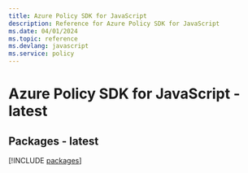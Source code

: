 ```yaml
---
title: Azure Policy SDK for JavaScript
description: Reference for Azure Policy SDK for JavaScript
ms.date: 04/01/2024
ms.topic: reference
ms.devlang: javascript
ms.service: policy
---
```

# Azure Policy SDK for JavaScript - latest
## Packages - latest
[!INCLUDE [packages](policy-index.md)]